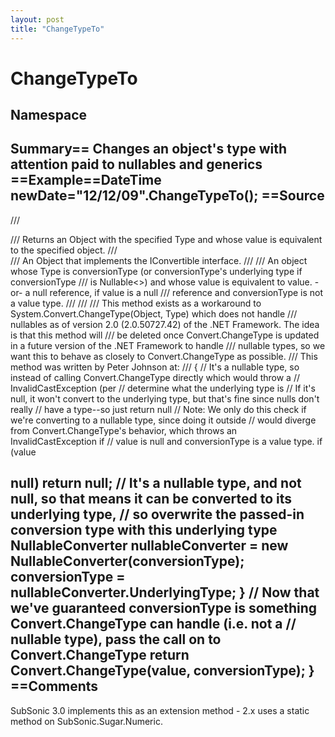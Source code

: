 ```yaml
---
layout: post
title: "ChangeTypeTo"
---
```


# ChangeTypeTo



<h2>Namespace</h2>

 
  

<h2>Summary== Changes an object's type with attention paid to nullables and generics  ==Example==DateTime newDate="12/12/09".ChangeTypeTo<DateTime>();  ==Source</h2>

 
/// <summary> /// Returns an Object with the specified Type and whose value is equivalent to the specified object. /// </summary> /// <param name="value">An Object that implements the IConvertible interface.</param> /// <returns> /// An object whose Type is conversionType (or conversionType's underlying type if conversionType /// is Nullable<>) and whose value is equivalent to value. -or- a null reference, if value is a null /// reference and conversionType is not a value type. /// </returns> /// <remarks> /// This method exists as a workaround to System.Convert.ChangeType(Object, Type) which does not handle /// nullables as of version 2.0 (2.0.50727.42) of the .NET Framework. The idea is that this method will /// be deleted once Convert.ChangeType is updated in a future version of the .NET Framework to handle /// nullable types, so we want this to behave as closely to Convert.ChangeType as possible. /// This method was written by Peter Johnson at: /// 
     {         // It's a nullable type, so instead of calling Convert.ChangeType directly which would throw a         // InvalidCastException (per 
         // determine what the underlying type is         // If it's null, it won't convert to the underlying type, but that's fine since nulls don't really         // have a type--so just return null         // Note: We only do this check if we're converting to a nullable type, since doing it outside         // would diverge from Convert.ChangeType's behavior, which throws an InvalidCastException if         // value is null and conversionType is a value type.         if (value 

<h2> null)             return null;          // It's a nullable type, and not null, so that means it can be converted to its underlying type,         // so overwrite the passed-in conversion type with this underlying type         NullableConverter nullableConverter = new NullableConverter(conversionType);         conversionType = nullableConverter.UnderlyingType;     }      // Now that we've guaranteed conversionType is something Convert.ChangeType can handle (i.e. not a     // nullable type), pass the call on to Convert.ChangeType     return Convert.ChangeType(value, conversionType); }  ==Comments</h2>

 SubSonic 3.0 implements this as an extension method - 2.x uses a static method on SubSonic.Sugar.Numeric.
